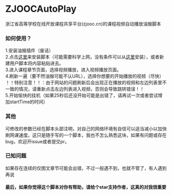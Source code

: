 # ZJOOCAutoPlay   
浙江省高等学校在线开放课程共享平台(zjooc.cn)的课程视频自动播放油猴脚本   
### 如何使用？   
1.安装油猴插件（废话）   
2.点击[这里](https://github.com/ColdThunder11/ZJOOCAutoPlay/raw/master/zjooc.user.js)来安装脚本（可能需要科学上网，没有条件可以从[这里](https://www.coldthunder11.com/wp-admin/admin-ajax.php?action=shareonedrive-download&id=01M7ZSDHWJLGW4Y2PHI5GY7426IJTXCXYV&dl=1&account_id=3cdeb153-b6ce-4444-9049-5ffefff4cc45&listtoken=080fd75072a6f9744927005f61336f86)安装），或者新建用户脚本将内容粘贴进去。   
3.进入课程章节页面，选择视频播放，进入视频播放页面。   
4.刷新一遍（要不然油猴可能不认URL），选择你想要的开始播放的视频（尽快） ！！特别注意！！：由于网站的问题刷新后会出现正在播放的视频和左边列表里不一致的情况，请重新点击左边列表进入视频，否则会导致跳转错误！！   
5.开始愉快的挂机（如果25秒后还没开始可能是出错了，请再试一次或者尝试增加startTime的时间）
### 其他
可修改的参数已经在脚本头部注明，对自己的网络环境有自信可以适当减小以加快刷网课速度。这只是随手写的一个脚本，我也不怎么熟悉这块，如果有问题或存在bug，欢迎开issue或者提交pr。   
### 已知问题
如果存在连续的仅图文章节可能会出错，不过一般遇不到，也就不管了，有人遇到再说
#### 最后，如果你觉得这个脚本对你有帮助，请给个star支持作者，这真的对我很重要
